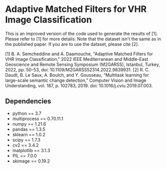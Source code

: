 # Adaptive Matched Filters for VHR Image Classification
This is an improved version of the code used to generate the results of [1]. Please refer to [1] for more details. Note that the dataset isn't the same as in the published 
paper. If you are to use the dataset, please cite [2].


<a id="1">[1]</a>
B. A. Semcheddine and A. Daamouche, "Adaptive Matched Filters for VHR Image Classification," 2022 IEEE Mediterranean and Middle-East Geoscience and Remote Sensing Symposium (M2GARSS), 
Istanbul, Turkey, 2022, pp. 50-53, doi: 10.1109/M2GARSS52314.2022.9839931.
<a id="1">[2]</a>
R. C. Daudt, B. Le Saux, A. Boulch, and Y. Gousseau, “Multitask learning for large-scale semantic change detection,” Computer Vision and Image Understanding, 
vol. 187, p. 102783, 2019. doi: 10.1016/j.cviu.2019.07.003.

## Dependencies
- python == 3.7
- multiprocess ==  0.70.11.1
- numpy ==  1.21.6
- pandas ==  1.3.5
- sklearn ==  1.0.2
- scipy ==  1.7.3
- cv2 ==  3.4.2
- matplotlib ==  3.1.3
- PIL ==  7.0.0
- skimage ==  0.19.2

